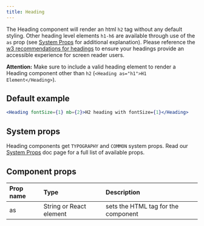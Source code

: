 ```yaml
---
title: Heading
---
```


The Heading component will render an html `h2` tag without any default styling. Other heading level elements `h1-h6` are available through use of the `as` prop (see [System Props](/system-props) for additional explanation). Please reference the [w3 recommendations for headings](https://www.w3.org/WAI/tutorials/page-structure/headings/) to ensure your headings provide an accessible experience for screen reader users.

**Attention:** Make sure to include a valid heading element to render a Heading component other than `h2` (`<Heading as="h1">H1 Element</Heading>`).

## Default example
```jsx live
<Heading fontSize={1} mb={2}>H2 heading with fontSize={1}</Heading>
```

## System props

Heading components get `TYPOGRAPHY` and `COMMON` system props. Read our [System Props](/system-props) doc page for a full list of available props.

## Component props

| Prop name | Type    | Description                                      |
| :-------- | :------ | :----------------------------------------------- |
| as        | String or React element  | sets the HTML tag for the component              |
